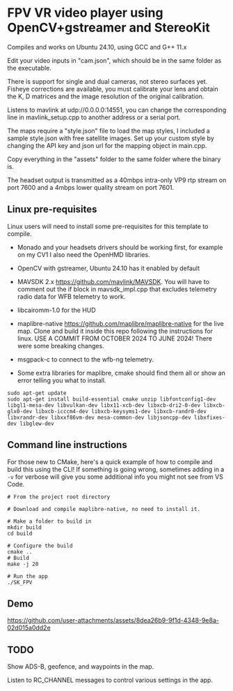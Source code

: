 # FPV VR video player using OpenCV+gstreamer and StereoKit

Compiles and works on Ubuntu 24.10, using GCC and G++ 11.x

Edit your video inputs in "cam.json", which should be in the same folder as the executable.

There is support for single and dual cameras, not stereo surfaces yet. Fisheye corrections are available, you must calibrate your lens and obtain the K, D matrices and the image resolution of the original calibration.

Listens to mavlink at udp://0.0.0.0:14551, you can change the corresponding line in mavlink_setup.cpp to another address or a serial port.

The maps require a "style.json" file to load the map styles, I included a sample style.json with free satellite images. Set up your custom style by changing the API key and json url for the mapping object in main.cpp.

Copy everything in the "assets" folder to the same folder where the binary is.

The headset output is transmitted as a 40mbps intra-only VP9 rtp stream on port 7600 and a 4mbps lower quality stream on port 7601.

## Linux pre-requisites

Linux users will need to install some pre-requisites for this template to compile. 

* Monado and your headsets drivers should be working first, for example on my CV1 I also need the OpenHMD libraries.

* OpenCV with gstreamer, Ubuntu 24.10 has it enabled by default

* MAVSDK 2.x https://github.com/mavlink/MAVSDK. You will have to comment out the if block in mavsdk_impl.cpp that excludes telemetry radio data for WFB telemetry to work.

* libcairomm-1.0 for the HUD

* maplibre-native https://github.com/maplibre/maplibre-native for the live map. Clone and build it inside this repo following the instructions for linux. USE A COMMIT FROM OCTOBER 2024 TO JUNE 2024! There were some breaking changes.

* msgpack-c to connect to the wfb-ng telemetry.

* Some extra libraries for maplibre, cmake should find them all or show an error telling you what to install.

```shell
sudo apt-get update
sudo apt-get install build-essential cmake unzip libfontconfig1-dev libgl1-mesa-dev libvulkan-dev libx11-xcb-dev libxcb-dri2-0-dev libxcb-glx0-dev libxcb-icccm4-dev libxcb-keysyms1-dev libxcb-randr0-dev libxrandr-dev libxxf86vm-dev mesa-common-dev libjsoncpp-dev libxfixes-dev libglew-dev
```

## Command line instructions

For those new to CMake, here's a quick example of how to compile and build this using the CLI! If something is going wrong, sometimes adding in a `-v` for verbose will give you some additional info you might not see from VS Code.

```shell
# From the project root directory

# Download and compile maplibre-native, no need to install it.

# Make a folder to build in
mkdir build
cd build

# Configure the build
cmake .. 
# Build
make -j 20

# Run the app
./SK_FPV
```
## Demo

https://github.com/user-attachments/assets/8dea26b9-9f1d-4348-9e8a-02d015a0dd2e

## TODO

Show ADS-B, geofence, and waypoints in the map.

Listen to RC_CHANNEL messages to control various settings in the app.


